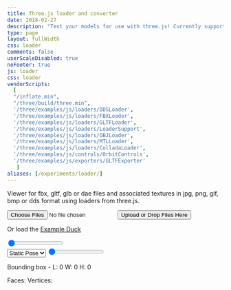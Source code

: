 ```yaml
---
title: Three.js loader and converter
date: 2018-02-27
description: "Test your models for use with three.js! Currently supports these formats: FBX, GTLF, GLB, OBJ, MTL, Collada, three.js JSON as well as textures in DDS, JPG, PNG, BMP and GIF formats."
type: page
layout: fullWidth
css: loader
comments: false
userScaleDisabled: true
noFooter: true
js: loader
css: loader
vendorScripts:
  [
  "/inflate.min",
  "/three/build/three.min",
  '/three/examples/js/loaders/DDSLoader',
  '/three/examples/js/loaders/FBXLoader',
  '/three/examples/js/loaders/GLTFLoader',
  '/three/examples/js/loaders/LoaderSupport',
  '/three/examples/js/loaders/OBJLoader',
  '/three/examples/js/loaders/MTLLoader',
  '/three/examples/js/loaders/ColladaLoader',
  '/three/examples/js/controls/OrbitControls',
  '/three/examples/js/exporters/GLTFExporter'
   ]
aliases: [/experiments/loader/]
---
```

<canvas id="loader-canvas"></canvas>
<div id="loading-overlay" class="fill">
  <div id="file-upload-form">
    <p>Viewer for fbx, gltf, glb or dae files and associated textures in jpg, png, gif, bmp or dds format using loaders from three.js.</p>
    <input id="file-upload-input" type="file" name="files[]" multiple="" class="hide">
    <input type="submit" value="Upload or Drop Files Here" id="file-upload-button"/>
    <p>Or load the <a id="example-duck" href="#">Example Duck</a></p>
  </div>
  <div id="loading-bar" class="hide">
    <span id="bar">
      <span id="progress"></span>
    </span>
  </div>
</div>
<div id="controls">
  <div class="controls-section"></div>
  <div class="controls-section">
    <input id="lighting-slider" type="range" min="0" max="8" step="0.1" value="0"/>
    <span id="light-symbol" class="fa fa-lg fa-lightbulb-o" aria-hidden="true"></span>
  </div>
  <div class="controls-section">
    <div id="animation-controls" class="hide">
      <select id="animation-clips">
          <option value="static">Static Pose</option>
        </select>
        <a href="#" id="playback-control">
          <span id="play-button" class="fa fa-lg fa-play-circle hide" aria-hidden="true"></span>
          <span id="pause-button" class="fa fa-lg fa-pause-circle" aria-hidden="true"></span>
        </a>
        <input id="animation-slider" type="range" min="0" max="100" value="0" step="0.1" />
        <a href="#" id="export-json" title="Save take as JSON">
          <span id="export-anims" class="fa fa-lg fa-save" aria-hidden="true"></span>
        </a>
    </div>
  </div>
  <div class="controls-section">
    <div id="model-info" class="hide">
      <p>
          Bounding box - L: <span id="bb-depth">0</span> W: <span id="bb-width">0</span> H: <span id="bb-height">0</span>
      </p>
      <p>
          Faces: <span id="faces"></span> Vertices: <span id="vertices"></span>
      </p>
    </div>
    <div>
      <a href="#" id="toggle-grid" title="Toggle Grid">
          <span class="fa fa-lg fa-th" aria-hidden="true"></span>
      </a>
      <a href="#" id="toggle-info" title="Model info">
        <span class="fa fa-lg fa-info" aria-hidden="true"></span>
      </a>
      <a href="#" id="toggle-environment" title="Change Environment Map">
          <span class="fa fa-lg fa-picture-o" aria-hidden="true"></span>
        </a>
      <a href="#" id="toggle-background" title="Toggle background">
        <span class="fa fa-lg fa-sun-o" aria-hidden="true"></span>
      </a>
      <a href="#" id="fullscreen-button" title="Go fullscreen">
        <span class="fa fa-lg fa-arrows-alt" aria-hidden="true"></span>
      </a>
      <a href="#" id="screenshot-button" title="Take a screenshot">
        <span class="fa fa-lg fa-camera" aria-hidden="true"></span>
      </a>
      <a href="#" id="export-gltf" title="Export to GLTF">
        <span class="fa fa-lg fa-save" aria-hidden="true"></span>
      </a>
      <a href="#" id="reset" title="Reset">
        <span class="fa fa-lg fa-undo" aria-hidden="true"></span>
      </a>
    </div>
  </div>
</div>